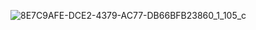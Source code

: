 ![8E7C9AFE-DCE2-4379-AC77-DB66BFB23860_1_105_c](https://github.com/user-attachments/assets/f2781f5a-92fd-4844-88d8-0e954cdc8162)

